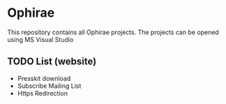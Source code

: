 # Ophirae

This repository contains all Ophirae projects.
The projects can be opened using MS Visual Studio

## TODO List (website)

* Presskit download
* Subscribe Mailing List
* Https Redirection